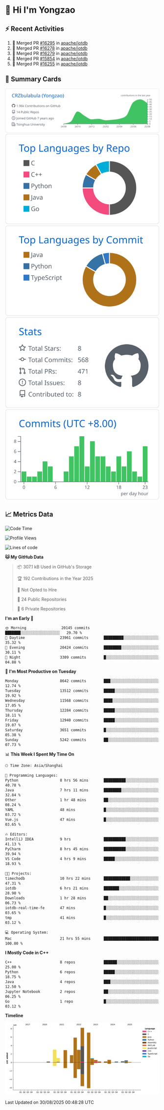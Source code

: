 # 👋 Hi I'm Yongzao

## ⚡ Recent Activities
<!--START_SECTION:activity-->
1. 🎉 Merged PR [#16295](https://github.com/apache/iotdb/pull/16295) in [apache/iotdb](https://github.com/apache/iotdb)
2. 🎉 Merged PR [#16278](https://github.com/apache/iotdb/pull/16278) in [apache/iotdb](https://github.com/apache/iotdb)
3. 🎉 Merged PR [#16279](https://github.com/apache/iotdb/pull/16279) in [apache/iotdb](https://github.com/apache/iotdb)
4. 🎉 Merged PR [#15854](https://github.com/apache/iotdb/pull/15854) in [apache/iotdb](https://github.com/apache/iotdb)
5. 🎉 Merged PR [#16255](https://github.com/apache/iotdb/pull/16255) in [apache/iotdb](https://github.com/apache/iotdb)
<!--END_SECTION:activity-->

## 🎑 Summary Cards

[![](https://raw.githubusercontent.com/CRZbulabula/CRZbulabula/main/profile-summary-card-output/github/0-profile-details.svg)](https://github.com/vn7n24fzkq/github-profile-summary-cards)
[![](https://raw.githubusercontent.com/CRZbulabula/CRZbulabula/main/profile-summary-card-output/github/1-repos-per-language.svg)](https://github.com/vn7n24fzkq/github-profile-summary-cards) [![](https://raw.githubusercontent.com/CRZbulabula/CRZbulabula/main/profile-summary-card-output/github/2-most-commit-language.svg)](https://github.com/vn7n24fzkq/github-profile-summary-cards)
[![](https://raw.githubusercontent.com/CRZbulabula/CRZbulabula/main/profile-summary-card-output/github/3-stats.svg)](https://github.com/vn7n24fzkq/github-profile-summary-cards) [![](https://raw.githubusercontent.com/CRZbulabula/CRZbulabula/main/profile-summary-card-output/github/4-productive-time.svg)](https://github.com/vn7n24fzkq/github-profile-summary-cards)

## 📈 Metrics Data

<!--START_SECTION:waka-->
![Code Time](http://img.shields.io/badge/Code%20Time-1%2C159%20hrs%2053%20mins-blue)

![Profile Views](http://img.shields.io/badge/Profile%20Views-1-blue)

![Lines of code](https://img.shields.io/badge/From%20Hello%20World%20I%27ve%20Written-36.5%20million%20lines%20of%20code-blue)

**🐱 My GitHub Data** 

> 📦 307.1 kB Used in GitHub's Storage 
 > 
> 🏆 192 Contributions in the Year 2025
 > 
> 🚫 Not Opted to Hire
 > 
> 📜 24 Public Repositories 
 > 
> 🔑 6 Private Repositories 
 > 
**I'm an Early 🐤** 

```text
🌞 Morning                20145 commits       ███████░░░░░░░░░░░░░░░░░░   29.70 % 
🌆 Daytime                23961 commits       █████████░░░░░░░░░░░░░░░░   35.32 % 
🌃 Evening                20424 commits       ████████░░░░░░░░░░░░░░░░░   30.11 % 
🌙 Night                  3309 commits        █░░░░░░░░░░░░░░░░░░░░░░░░   04.88 % 
```
📅 **I'm Most Productive on Tuesday** 

```text
Monday                   8642 commits        ███░░░░░░░░░░░░░░░░░░░░░░   12.74 % 
Tuesday                  13512 commits       █████░░░░░░░░░░░░░░░░░░░░   19.92 % 
Wednesday                11568 commits       ████░░░░░░░░░░░░░░░░░░░░░   17.05 % 
Thursday                 12284 commits       █████░░░░░░░░░░░░░░░░░░░░   18.11 % 
Friday                   12940 commits       █████░░░░░░░░░░░░░░░░░░░░   19.07 % 
Saturday                 3651 commits        █░░░░░░░░░░░░░░░░░░░░░░░░   05.38 % 
Sunday                   5242 commits        ██░░░░░░░░░░░░░░░░░░░░░░░   07.73 % 
```


📊 **This Week I Spent My Time On** 

```text
🕑︎ Time Zone: Asia/Shanghai

💬 Programming Languages: 
Python                   8 hrs 56 mins       ██████████░░░░░░░░░░░░░░░   40.78 % 
Java                     7 hrs 11 mins       ████████░░░░░░░░░░░░░░░░░   32.84 % 
Other                    1 hr 48 mins        ██░░░░░░░░░░░░░░░░░░░░░░░   08.24 % 
YAML                     48 mins             █░░░░░░░░░░░░░░░░░░░░░░░░   03.72 % 
Vue.js                   47 mins             █░░░░░░░░░░░░░░░░░░░░░░░░   03.65 % 

🔥 Editors: 
IntelliJ IDEA            9 hrs               ██████████░░░░░░░░░░░░░░░   41.13 % 
PyCharm                  8 hrs 45 mins       ██████████░░░░░░░░░░░░░░░   39.94 % 
VS Code                  4 hrs 9 mins        █████░░░░░░░░░░░░░░░░░░░░   18.93 % 

🐱‍💻 Projects: 
timechodb                10 hrs 22 mins      ████████████░░░░░░░░░░░░░   47.31 % 
iotdb                    6 hrs 21 mins       ███████░░░░░░░░░░░░░░░░░░   28.98 % 
Downloads                1 hr 28 mins        ██░░░░░░░░░░░░░░░░░░░░░░░   06.73 % 
iotdb-real-time-fe       47 mins             █░░░░░░░░░░░░░░░░░░░░░░░░   03.65 % 
tmp                      41 mins             █░░░░░░░░░░░░░░░░░░░░░░░░   03.12 % 

💻 Operating System: 
Mac                      21 hrs 55 mins      █████████████████████████   100.00 % 
```

**I Mostly Code in C++** 

```text
C++                      8 repos             ██████░░░░░░░░░░░░░░░░░░░   25.00 % 
Python                   6 repos             █████░░░░░░░░░░░░░░░░░░░░   18.75 % 
Java                     4 repos             ███░░░░░░░░░░░░░░░░░░░░░░   12.50 % 
Jupyter Notebook         2 repos             ██░░░░░░░░░░░░░░░░░░░░░░░   06.25 % 
Go                       1 repo              █░░░░░░░░░░░░░░░░░░░░░░░░   03.12 % 
```



**Timeline**

![Lines of Code chart](https://raw.githubusercontent.com/CRZbulabula/CRZbulabula/main/assets/bar_graph.png)


 Last Updated on 30/08/2025 00:48:28 UTC
<!--END_SECTION:waka-->


